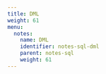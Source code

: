 ```yaml
---
title: DML
weight: 61
menu:
  notes:
    name: DML
    identifier: notes-sql-dml
    parent: notes-sql
    weight: 61
---
```


